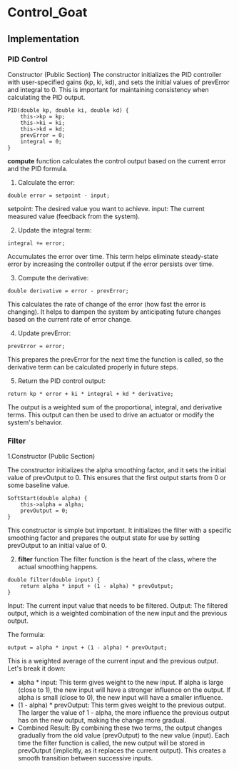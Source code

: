 # Control_Goat

## Implementation

### PID Control
Constructor (Public Section)
The constructor initializes the PID controller with user-specified gains (kp, ki, kd), and sets the initial values of prevError and integral to 0. This is important for maintaining consistency when calculating the PID output.
```
PID(double kp, double ki, double kd) {
    this->kp = kp;
    this->ki = ki;
    this->kd = kd;
    prevError = 0;
    integral = 0;
}
```
**compute** function calculates the control output based on the current error and the PID formula.
1. Calculate the error:
```
double error = setpoint - input;
```
setpoint: The desired value you want to achieve.
input: The current measured value (feedback from the system).

2. Update the integral term:
```
integral += error;
```
Accumulates the error over time. This term helps eliminate steady-state error by increasing the controller output if the error persists over time.

3. Compute the derivative:
```
double derivative = error - prevError;
```
This calculates the rate of change of the error (how fast the error is changing). It helps to dampen the system by anticipating future changes based on the current rate of error change.

4. Update prevError:
```
prevError = error;
```
This prepares the prevError for the next time the function is called, so the derivative term can be calculated properly in future steps.

5. Return the PID control output:

```
return kp * error + ki * integral + kd * derivative;
```
The output is a weighted sum of the proportional, integral, and derivative terms. This output can then be used to drive an actuator or modify the system's behavior.



### Filter

1.Constructor (Public Section)

The constructor initializes the alpha smoothing factor, and it sets the initial value of prevOutput to 0. This ensures that the first output starts from 0 or some baseline value.
```
SoftStart(double alpha) {
    this->alpha = alpha;
    prevOutput = 0;
}
```

This constructor is simple but important. It initializes the filter with a specific smoothing factor and prepares the output state for use by setting prevOutput to an initial value of 0.

2. **filter** function
   The filter function is the heart of the class, where the actual smoothing happens.
```
double filter(double input) {
    return alpha * input + (1 - alpha) * prevOutput;
}
```
Input: The current input value that needs to be filtered.
Output: The filtered output, which is a weighted combination of the new input and the previous output.

The formula:
```
output = alpha * input + (1 - alpha) * prevOutput;
```
This is a weighted average of the current input and the previous output. Let's break it down:

- alpha * input: This term gives weight to the new input. If alpha is large (close to 1), the new input will have a stronger influence on the output. If alpha is small (close to 0), the new input will have a smaller influence.
- (1 - alpha) * prevOutput: This term gives weight to the previous output. The larger the value of 1 - alpha, the more influence the previous output has on the new output, making the change more gradual.
- Combined Result: By combining these two terms, the output changes gradually from the old value (prevOutput) to the new value (input). Each time the filter function is called, the new output will be stored in prevOutput (implicitly, as it replaces the current output). This creates a smooth transition between successive inputs.
